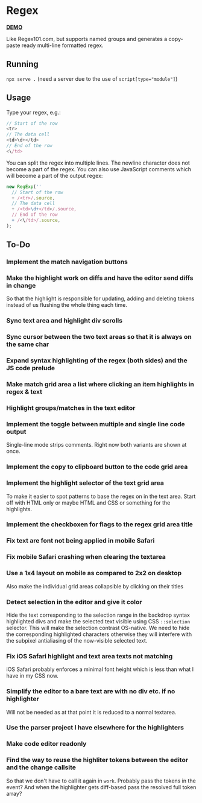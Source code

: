 # Regex

[**DEMO**](https://tomashubelbauer.github.io/regex)

Like Regex101.com, but supports named groups and generates a copy-paste ready
multi-line formatted regex.

## Running

`npx serve .` (need a server due to the use of `script[type="module"]`)

## Usage

Type your regex, e.g.:

```javascript
// Start of the row
<tr>
// The data cell
<td>\d+</td>
// End of the row
<\/td>
```

You can split the regex into multiple lines. The newline character does not
become a part of the regex. You can also use JavaScript comments which will
become a part of the output regex:

```javascript
new RegExp(''
  // Start of the row
  + /<tr>/.source,
  // The data cell
  + /<td>\d+</td>/.source,
  // End of the row
  + /<\/td>/.source,
);
```

## To-Do

### Implement the match navigation buttons

### Make the highlight work on diffs and have the editor send diffs in change

So that the highlight is responsible for updating, adding and deleting tokens
instead of us flushing the whole thing each time.

### Sync text area and highlight div scrolls

### Sync cursor between the two text areas so that it is always on the same char

### Expand syntax highlighting of the regex (both sides) and the JS code prelude

### Make match grid area a list where clicking an item highlights in regex & text

### Highlight groups/matches in the text editor

### Implement the toggle between multiple and single line code output

Single-line mode strips comments. Right now both variants are shown at once.

### Implement the copy to clipboard button to the code grid area

### Implement the highlight selector of the text grid area

To make it easier to spot patterns to base the regex on in the text area.
Start off with HTML only or maybe HTML and CSS or something for the highlights.

### Implement the checkboxen for flags to the regex grid area title

### Fix text are font not being applied in mobile Safari

### Fix mobile Safari crashing when clearing the textarea

### Use a 1x4 layout on mobile as compared to 2x2 on desktop

Also make the individual grid areas collapsible by clicking
on their titles

### Detect selection in the editor and give it color

Hide the text corresponding to the selection range in the
backdrop syntax highlighted divs and make the selected text
visible using CSS `::selection` selector. This will make the
selection contrast OS-native. We need to hide the corresponding
highlighted characters otherwise they will interfere with the
subpixel antialiasing of the now-visible selected text.

### Fix iOS Safari highlight and text area texts not matching

iOS Safari probably enforces a minimal font height which is less
than what I have in my CSS now.

### Simplify the editor to a bare text are with no div etc. if no highlighter

Will not be needed as at that point it is reduced to a normal textarea.

### Use the parser project I have elsewhere for the highlighters

### Make code editor readonly

### Find the way to reuse the highliter tokens between the editor and the change callsite

So that we don't have to call it again in `work`. Probably pass the tokens in
the event? And when the highlighter gets diff-based pass the resolved full token
array?
